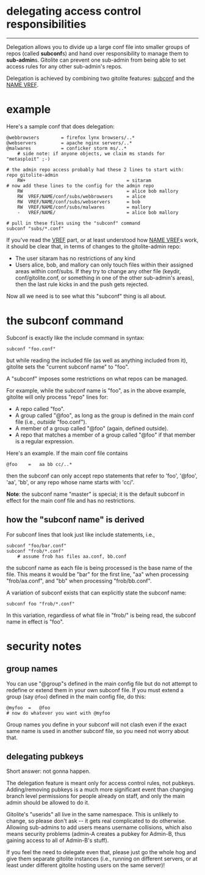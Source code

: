 # delegating access control responsibilities

----

Delegation allows you to divide up a large conf file into smaller groups of
repos (called **subconf**s) and hand over responsibility to manage them to
**sub-admin**s.  Gitolite can prevent one sub-admin from being able to set
access rules for any other sub-admin's repos.

Delegation is achieved by combining two gitolite features:
[subconf](deleg#the-subconf-command) and the [NAME VREF][NAME].

[NAME]: vref-2/#restricting-pushes-by-dirfile-name

# example

Here's a sample conf that does delegation:

```gitolite
@webbrowsers        = firefox lynx browsers/..*
@webservers         = apache nginx servers/..*
@malwares           = conficker storm ms/..*
    # side note: if anyone objects, we claim ms stands for "metasploit" ;-)

# the admin repo access probably had these 2 lines to start with:
repo gitolite-admin
    RW+                                     = sitaram
# now add these lines to the config for the admin repo
    RW                                      = alice bob mallory
    RW  VREF/NAME/conf/subs/webbrowsers     = alice
    RW  VREF/NAME/conf/subs/webservers      = bob
    RW  VREF/NAME/conf/subs/malwares        = mallory
    -   VREF/NAME/                          = alice bob mallory

# pull in these files using the "subconf" command
subconf "subs/*.conf"
```

If you've read the [VREF](vref) part, or at least understood how [NAME
VREF][NAME]s work, it should be clear that, in terms of changes to the
gitolite-admin repo:

*   The user sitaram has no restrictions of any kind
*   Users alice, bob, and mallory can only touch files within their assigned
    areas within conf/subs.  If they try to change any other file (keydir,
    conf/gitolite.conf, or something in one of the other sub-admin's areas),
    then the last rule kicks in and the push gets rejected.

Now all we need is to see what this "subconf" thing is all about.

# the subconf command

Subconf is exactly like the include command in syntax:

```gitolite
subconf "foo.conf"
```

but while reading the included file (as well as anything included from it),
gitolite sets the "current subconf name" to "foo".

A "subconf" imposes some restrictions on what repos can be managed.

For example, while the subconf name is "foo", as in the above example,
gitolite will only process "repo" lines for:

  * A repo called "foo".
  * A group called "@foo", as long as the group is defined in the main conf
    file (i.e., *outside* "foo.conf").
  * A member of a group called "@foo" (again, defined outside).
  * A repo that matches a member of a group called "@foo" if that member is a
    regular expression.

Here's an example.  If the main conf file contains

```gitolite
@foo    =   aa bb cc/..*
```

then the subconf can only accept repo statements that refer to 'foo', '@foo',
'aa', 'bb', or any repo whose name starts with 'cc/'.

**Note**: the subconf name "master" is special; it is the default subconf in
effect for the main conf file and has no restrictions.

## how the "subconf name" is derived

For subconf lines that look just like include statements, i.e.,

```gitolite
subconf "foo/bar.conf"
subconf "frob/*.conf"
    # assume frob has files aa.conf, bb.conf
```

the subconf name as each file is being processed is the base name of the file.
This means it would be "bar" for the first line, "aa" when processing
"frob/aa.conf", and "bb" when processing "frob/bb.conf".

A variation of subconf exists that can explicitly state the subconf name:

```gitolite
subconf foo "frob/*.conf"
```

In this variation, regardless of what file in "frob/" is being read, the
subconf name in effect is "foo".

# security notes

## group names

You can use "@group"s defined in the main config file but do not attempt to
redefine or extend them in your own subconf file.  If you must extend a group
(say `@foo`) defined in the main config file, do this:

```gitolite
@myfoo  =   @foo
# now do whatever you want with @myfoo
```

Group names you define in your subconf will not clash even if the exact same
name is used in another subconf file, so you need not worry about that.

## delegating pubkeys

Short answer: not gonna happen.

The delegation feature is meant only for access control rules, not pubkeys.
Adding/removing pubkeys is a much more significant event than changing branch
level permissions for people already on staff, and only the main admin should
be allowed to do it.

Gitolite's "userids" all live in the same namespace.  This is unlikely to
change, so please don't ask -- it gets real complicated to do otherwise.
Allowing sub-admins to add users means username collisions, which also means
security problems (admin-A creates a pubkey for Admin-B, thus gaining access
to all of Admin-B's stuff).

If you feel the need to delegate even that, please just go the whole hog and
give them separate gitolite instances (i.e., running on different servers, or
at least under different gitolite hosting users on the same server)!

